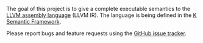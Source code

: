 The goal of this project is to give a complete executable semantics to the [LLVM assembly language](http://llvm.org/docs/LangRef.html) (LLVM IR). The language is being defined in the [K Semantic Framework](http://k-framework.org).

Please report bugs and feature requests using the [GitHub issue tracker](https://github.com/davidlazar/llvm-semantics/issues).
